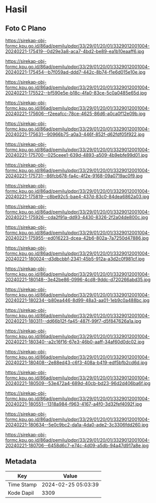 # Hasil

## Foto C Plano

https://sirekap-obj-formc.kpu.go.id/86ad/pemilu/pdpr/33/29/01/20/01/3329012001004-20240221-175419--0d29e3a8-aca7-4bd2-be89-ea1b10eaaff6.jpg

https://sirekap-obj-formc.kpu.go.id/86ad/pemilu/pdpr/33/29/01/20/01/3329012001004-20240221-175454--b7f059ad-ddd7-442c-8b74-f1e6d015e10e.jpg

https://sirekap-obj-formc.kpu.go.id/86ad/pemilu/pdpr/33/29/01/20/01/3329012001004-20240221-175522--bf590e5e-b18c-4fa0-83ce-5c0a0485e65d.jpg

https://sirekap-obj-formc.kpu.go.id/86ad/pemilu/pdpr/33/29/01/20/01/3329012001004-20240221-175606--f2eeafcc-78ce-4625-86d6-a0ca0f12e09b.jpg

https://sirekap-obj-formc.kpu.go.id/86ad/pemilu/pdpr/33/29/01/20/01/3329012001004-20240221-175631--90966b75-a0a3-446f-852f-d62fdf05f922.jpg

https://sirekap-obj-formc.kpu.go.id/86ad/pemilu/pdpr/33/29/01/20/01/3329012001004-20240221-175700--025ceee1-639d-4893-a509-4b9ebfe99d01.jpg

https://sirekap-obj-formc.kpu.go.id/86ad/pemilu/pdpr/33/29/01/20/01/3329012001004-20240221-175731--86fcb678-fa4c-4f2e-9168-09a0719ac0f9.jpg

https://sirekap-obj-formc.kpu.go.id/86ad/pemilu/pdpr/33/29/01/20/01/3329012001004-20240221-175819--c8be92c5-bae4-437d-83c0-84dea6862a03.jpg

https://sirekap-obj-formc.kpu.go.id/86ad/pemilu/pdpr/33/29/01/20/01/3329012001004-20240221-175926--cda2f91a-dd93-4430-8326-2f2a04de800c.jpg

https://sirekap-obj-formc.kpu.go.id/86ad/pemilu/pdpr/33/29/01/20/01/3329012001004-20240221-175955--ed016223-dcea-42b6-802a-7a7250d47886.jpg

https://sirekap-obj-formc.kpu.go.id/86ad/pemilu/pdpr/33/29/01/20/01/3329012001004-20240221-180024--d3dbcbbf-2341-45b5-912a-a3d2c0f981cf.jpg

https://sirekap-obj-formc.kpu.go.id/86ad/pemilu/pdpr/33/29/01/20/01/3329012001004-20240221-180148--3e42be86-0996-4cd8-9ddc-d720266abd35.jpg

https://sirekap-obj-formc.kpu.go.id/86ad/pemilu/pdpr/33/29/01/20/01/3329012001004-20240221-180234--b80ea446-8d99-48a3-aa01-1eb9c0a488bc.jpg

https://sirekap-obj-formc.kpu.go.id/86ad/pemilu/pdpr/33/29/01/20/01/3329012001004-20240221-180311--dd66b12f-fa45-487f-99f7-d5f847626a1a.jpg

https://sirekap-obj-formc.kpu.go.id/86ad/pemilu/pdpr/33/29/01/20/01/3329012001004-20240221-180340--a2c16f16-67e3-46b0-aaff-34af60d0dc02.jpg

https://sirekap-obj-formc.kpu.go.id/86ad/pemilu/pdpr/33/29/01/20/01/3329012001004-20240221-180408--2e88ed43-c6f3-408a-b419-edf5bfb2cd6d.jpg

https://sirekap-obj-formc.kpu.go.id/86ad/pemilu/pdpr/33/29/01/20/01/3329012001004-20240221-180509--53e472a4-689d-40cb-bd23-96d2d406ba6f.jpg

https://sirekap-obj-formc.kpu.go.id/86ad/pemilu/pdpr/33/29/01/20/01/3329012001004-20240221-180551--1318a984-f963-4167-a4f0-3d32fef4092f.jpg

https://sirekap-obj-formc.kpu.go.id/86ad/pemilu/pdpr/33/29/01/20/01/3329012001004-20240221-180634--5e0c9bc2-da1a-4da0-ade2-3c3306fdd260.jpg

https://sirekap-obj-formc.kpu.go.id/86ad/pemilu/pdpr/33/29/01/20/01/3329012001004-20240221-180706--6458d6c7-e74c-4d09-a5db-94a47d917a8e.jpg


## Metadata

| Key        | Value               |
| ---------- | ------------------- |
| Time Stamp | 2024-02-25 05:03:39 |
| Kode Dapil | 3309                |



